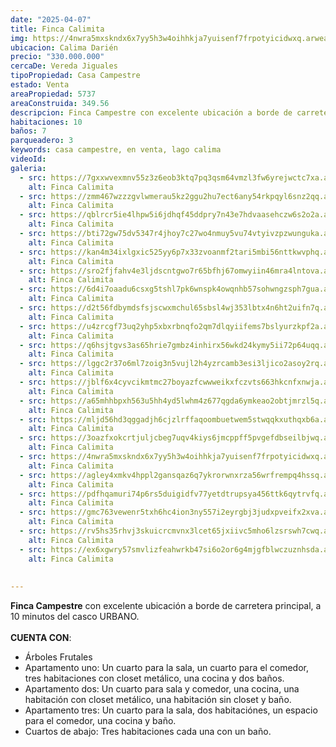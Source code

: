 ```yaml
---
date: "2025-04-07"
title: Finca Calimita
img: https://4nwra5mxskndx6x7yy5h3w4oihhkja7yuisenf7frpotyicidwxq.arweave.ar/420QdZeSmjv6_8Y6fduOQc6kg_iiJEaX5YvdPCBIHa8
ubicacion: Calima Darién
precio: "330.000.000"
cercaDe: Vereda Jiguales
tipoPropiedad: Casa Campestre
estado: Venta
areaPropiedad: 5737
areaConstruida: 349.56
descripcion: Finca Campestre con excelente ubicación a borde de carretera principal, a 10 minutos del casco URBANO, con Arboles frutales.
habitaciones: 10
baños: 7
parqueadero: 3
keywords: casa campestre, en venta, lago calima
videoId: 
galeria:
  - src: https://7gxxwvexmnv55z3z6eob3ktq7pq3qsm64vmzl3fw6yrejwctc7xa.arweave.ar/-a97VJdja97nefEcHapw--G4SZ7lWZXstvYiRNhTF-4
    alt: Finca Calimita
  - src: https://zmm467wzzzgvlwmerau5kz2ggu2hu7ect6any54rkpqyl6snz2qq.arweave.ar/yxnPftnOTVXZhIgp1WdGNTR6fIKfgNx3kVPhhfpNzqE
    alt: Finca Calimita
  - src: https://qblrcr5ie4lhpw5i6jdhqf45ddpry7n43e7hdvaasehczw6s2o2a.arweave.ar/gFcRR6gnFnfbqPJGeBedGN8cfbzZPnHUAJEOLNvS07Q
    alt: Finca Calimita
  - src: https://bti72gw75dv5347r4jhoy7c27wo4nmuy5vu74vtyivzpzwunguka.arweave.ar/DNH9Gt_o693z8eJO7Hxa_Z3Gspjtaf5WeEVy_NqNNRQ
    alt: Finca Calimita
  - src: https://kan4m34ixlgxic525yy6p7x33zvoanmf2tari5mbi56nttkwvphq.arweave.ar/UBvGb4i6zXQLuu4x5_773mrgNYXUwRR1gUd82c1Wq88
    alt: Finca Calimita
  - src: https://sro2fjfahv4e3ljdscntgwo7r65bfhj67omwyiin46mra4lntova.arweave.ar/lF2ipKA9eE2tI5CbM1nfj7oSnT77mWwhDeeZEHFtm6o
    alt: Finca Calimita
  - src: https://6d4i7oaadu6csxg5tshl7pk6wnspk4owqnhb57sohwngzsph7gua.arweave.ar/8PiPuAAdPClc3ZyOv71es2T1cdaDTh7-Tj2abMnn-ag
    alt: Finca Calimita
  - src: https://d2t56fdbymdsfsjscwxmchul65sbsl4wj353lbtx4n6ht2uifn7q.arweave.ar/HqffFGHDByLJMhWuwR6L92QZL5ZO-7WGd-N8eeqIK38
    alt: Finca Calimita
  - src: https://u4zrcgf73uq2yhp5xbxrbnqfo2qm7dlqyiifems7bslyurzkpf2a.arweave.ar/pzMRGL_dIawd_bhvELYFdqDPjXDCEFIyXwyXikcqeXQ
    alt: Finca Calimita
  - src: https://q6hsjtgvs3as65hrie7gmbz4inhirx56wkd24kymy5ii72p64uqq.arweave.ar/h48kzNWWwS908UE-Zgc8Q06I376yh64rDMdQj-n-5SE
    alt: Finca Calimita
  - src: https://lggc2r37o6ml7zoig3n5vujl2h4yzrcamb3esi3ljico2asoy2rq.arweave.ar/WYwtR393mL_lyDbb2tEr0fmMxEBgdkkja0oE7QJOxqM
    alt: Finca Calimita
  - src: https://jblf6x4cyvcikmtmc27boyazfcwwweikxfczvts663hkcnfxnwja.arweave.ar/SFZfX4LFRIUybBa-F2AZKK1rEQq5RZrOXvbOoTS3bZI
    alt: Finca Calimita
  - src: https://a65mhhbpxh563u5hh4yd5lwhm4z677qgda6ymkeao2obtjmrzl5q.arweave.ar/B7rDnC-5--3Tpz8wPq7HZzPv_gYYPYYogHacGaWRyvs
    alt: Finca Calimita
  - src: https://mljd56hd3qggadjh6cjzlrffaqoombuetwem5stwqqkxuthqxb6a.arweave.ar/YtI--OPcDGANJ_CTlcSlBBzmBoSdiM7KdoQVekzwuHw
    alt: Finca Calimita
  - src: https://3oazfxokcrtjuljcbeg7uqv4kiys6jmcppff5pvgefdbseilbjwq.arweave.ar/24GS3coUZpotIgkN-kK8UjEvJYJ7yl6-piFGGRELCm0
    alt: Finca Calimita
  - src: https://4nwra5mxskndx6x7yy5h3w4oihhkja7yuisenf7frpotyicidwxq.arweave.ar/420QdZeSmjv6_8Y6fduOQc6kg_iiJEaX5YvdPCBIHa8
    alt: Finca Calimita
  - src: https://agley4xmkv4hppl2gansqaz6q7ykrorwnxrza56wrfrempq4hssq.arweave.ar/AZZMcuxVeHe9ejAbKAM-h_CoujZt45B31oliRj4cPKU
    alt: Finca Calimita
  - src: https://pdfhqamuri74p6rs5duigidfv77yetdtrupsya456ttk6qytrvfq.arweave.ar/eMp4AZSKP8f6MujogyBlr_-CTHONHywDnfTmr0MTjUs
    alt: Finca Calimita
  - src: https://gmc763vewenr5txh6hc4ion3ny557i2eyrgbj3judxpveifx2xva.arweave.ar/MwX_bqSxGx7O5_HFxDm7bjvfo0TETBTtNB3fUiC31eo
    alt: Finca Calimita
  - src: https://rv5hs35rhvj3skuicrcmvnx3lcet65jxiivc5mho6lzsrswh7cwq.arweave.ar/jXp5b7E9U7kqiBREyrb7WIk_dTdCKi6w7vLzKMrH-K0
    alt: Finca Calimita
  - src: https://ex6xgwry57smvlizfeahwrkb47si6o2or6g4mjgfblwczuznhsda.arweave.ar/Jf1zWjjv5MqtGSkAe0VB5-SPO06PjcYkxQrsLNMtPIY
    alt: Finca Calimita
  
 
---
```


**Finca Campestre** con excelente ubicación a borde de carretera principal, a 10 minutos del casco URBANO. <br><br>
**CUENTA CON**: <br>
- Árboles Frutales
- Apartamento uno: Un cuarto para la sala, un cuarto para el comedor, tres habitaciones con closet metálico, una cocina y dos baños.
- Apartamento dos: Un cuarto para sala y comedor, una cocina, una habitación con closet metálico, una habitación sin closet y baño.
- Apartamento tres: Un cuarto para la sala, dos habitaciónes, un espacio para el comedor, una cocina y baño.
- Cuartos de abajo: Tres habitaciones cada una con un baño. <br><br>